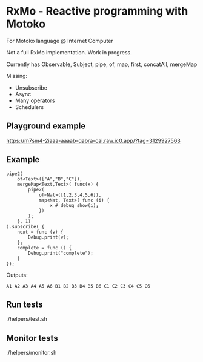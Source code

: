 # RxMo - Reactive programming with Motoko

For Motoko language @ Internet Computer

Not a full RxMo implementation. Work in progress.

Currently has Observable, Subject, pipe, of, map, first, concatAll, mergeMap

Missing: 
- Unsubscribe
- Async
- Many operators
- Schedulers

## Playground example 
https://m7sm4-2iaaa-aaaab-qabra-cai.raw.ic0.app/?tag=3129927563

## Example
```mo
pipe2(
    of<Text>(["A","B","C"]),
    mergeMap<Text,Text>( func(x) { 
        pipe2(
            of<Nat>([1,2,3,4,5,6]),
            map<Nat, Text>( func (i) {
                x # debug_show(i);
            })
        );
    }, 1)
).subscribe( {
    next = func (v) {
        Debug.print(v);
    };
    complete = func () {
        Debug.print("complete");
    }
});
```

Outputs:

```
A1 A2 A3 A4 A5 A6 B1 B2 B3 B4 B5 B6 C1 C2 C3 C4 C5 C6
```

## Run tests
./helpers/test.sh

## Monitor tests
./helpers/monitor.sh

